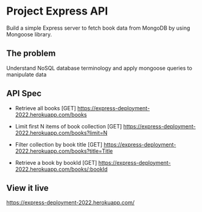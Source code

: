 # Project Express API

Build a simple Express server to fetch book data from MongoDB by using Mongoose library.

## The problem

Understand NoSQL database terminology and apply mongoose queries to manipulate data

## API Spec

- Retrieve all books
  [GET] https://express-deployment-2022.herokuapp.com/books

- Limit first N items of book collection
  [GET] https://express-deployment-2022.herokuapp.com/books?limit=N

- Filter collection by book title
  [GET] https://express-deployment-2022.herokuapp.com/books?title=Title

- Retrieve a book by bookId
  [GET] https://express-deployment-2022.herokuapp.com/books/:bookId

## View it live

https://express-deployment-2022.herokuapp.com/

